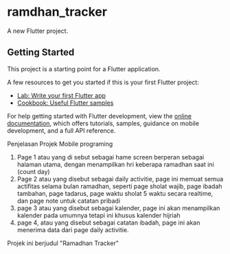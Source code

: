 # ramdhan_tracker

A new Flutter project.

## Getting Started

This project is a starting point for a Flutter application.

A few resources to get you started if this is your first Flutter project:

- [Lab: Write your first Flutter app](https://docs.flutter.dev/get-started/codelab)
- [Cookbook: Useful Flutter samples](https://docs.flutter.dev/cookbook)

For help getting started with Flutter development, view the
[online documentation](https://docs.flutter.dev/), which offers tutorials,
samples, guidance on mobile development, and a full API reference.

Penjelasan Projek Mobile programing 
1. Page 1 atau yang di sebut sebagai hame screen berperan sebagai halaman utama, dengan menampilkan hri keberapa ramadhan saat ini (count day)
2. Page 2 atau yang disebut sebagai daily activitie, page ini memuat semua actifitas selama bulan ramadhan, seperti page sholat wajib, page ibadah tambahan, page tadarus, page waktu sholat 5 waktu  secara realtime, dan page note untuk catatan pribadi 
3. page 3 atau yang disebut sebagai kalender, page ini akan menampilkan kalender pada umumnya tetapi ini khusus kalender hijriah
4. page 4, atau yang disebut sebagai catatan ibadah, page ini akan menerima data dari page daily activitie.

Projek ini berjudul "Ramadhan Tracker"